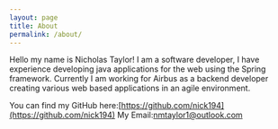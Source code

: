 ```yaml
---
layout: page
title: About
permalink: /about/
---
```


Hello my name is Nicholas Taylor!
I am a software developer, I have experience developing java applications for the web using the Spring framework.
Currently I am working for Airbus as a backend developer creating various web based applications in an agile environment.  

You can find my GitHub here:[https://github.com/nick194](https://github.com/nick194)
My Email:[nmtaylor1@outlook.com](nmtaylor1@outlook.com)